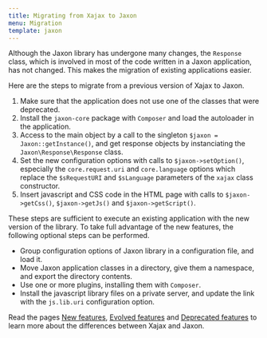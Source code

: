 ```yaml
---
title: Migrating from Xajax to Jaxon
menu: Migration
template: jaxon
---
```


Although the Jaxon library has undergone many changes, the `Response` class, which is involved in most of the code written in a Jaxon application, has not changed. This makes the migration of existing applications easier.

Here are the steps to migrate from a previous version of Xajax to Jaxon.

1. Make sure that the application does not use one of the classes that were deprecated.
2. Install the `jaxon-core` package with `Composer` and load the autoloader in the application.
3. Access to the main object by a call to the singleton `$jaxon = Jaxon::getInstance()`, and get response objects by instanciating the `Jaxon\Response\Response` class.
4. Set the new configuration options with calls to `$jaxon->setOption()`, especially the `core.request.uri` and `core.language` options which replace the `$sRequestURI` and `$sLanguage` parameters of the `xajax` class constructor.
5. Insert javascript and CSS code in the HTML page with calls to `$jaxon->getCss()`, `$jaxon->getJs()` and `$jaxon->getScript()`.  

These steps are sufficient to execute an existing application with the new version of the library.
To take full advantage of the new features, the following optional steps can be performed.

* Group configuration options of Jaxon library in a configuration file, and load it.
* Move Jaxon application classes in a directory, give them a namespace, and export the directory contents.
* Use one or more plugins, installing them with `Composer`.
* Install the javascript library files on a private server, and update the link with the `js.lib.uri` configuration option.

Read the pages [New features](../../../features/differences/added), [Evolved features](../../../features/differences/changed) and [Deprecated features](../../../features/differences/deprecated) to learn more about the differences between Xajax and Jaxon.

